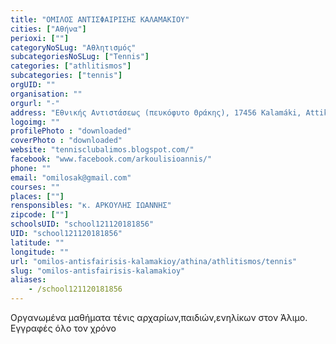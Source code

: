 ```yaml
---
title: "ΟΜΙΛΟΣ ΑΝΤΙΣΦΑΙΡΙΣΗΣ ΚΑΛΑΜΑΚΙΟΥ"
cities: ["Αθήνα"]
perioxi: [""]
categoryNoSLug: "Αθλητισμός"
subcategoriesNoSLug: ["Tennis"]
categories: ["athlitismos"]
subcategories: ["tennis"]
orgUID: ""
organisation: ""
orgurl: "-"
address: "Εθνικής Αντιστάσεως (πευκόφυτο Θράκης), 17456 Kalamáki, Attiki, Greece"
logoimg: ""
profilePhoto : "downloaded"
coverPhoto : "downloaded"
website: "tennisclubalimos.blogspot.com/"
facebook: "www.facebook.com/arkoulisioannis/"
phone: ""
email: "omilosak@gmail.com"
courses: ""
places: [""]
rensponsibles: "κ. ΑΡΚΟΥΛΗΣ ΙΩΑΝΝΗΣ"
zipcode: [""]
schoolsUID: "school121120181856"
UID: "school121120181856"
latitude: ""
longitude: ""
url: "omilos-antisfairisis-kalamakioy/athina/athlitismos/tennis"
slug: "omilos-antisfairisis-kalamakioy"
aliases:
    - /school121120181856
---
```



Οργανωμένα μαθήματα τένις αρχαρίων,παιδιών,ενηλίκων στον Άλιμο. Εγγραφές όλο τον χρόνο

